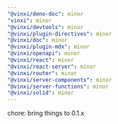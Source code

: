 ```yaml
---
"@vinxi/deno-doc": minor
"vinxi": minor
"@vinxi/devtools": minor
"@vinxi/plugin-directives": minor
"@vinxi/doc": minor
"@vinxi/plugin-mdx": minor
"@vinxi/openapi": minor
"@vinxi/react": minor
"@vinxi/react-server": minor
"@vinxi/router": minor
"@vinxi/server-components": minor
"@vinxi/server-functions": minor
"@vinxi/solid": minor
---
```


chore: bring things to 0.1.x
